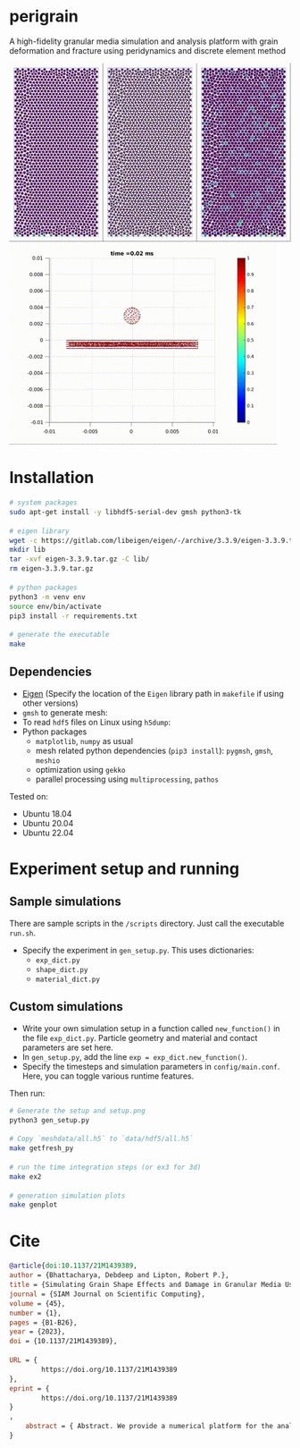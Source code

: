 # perigrain

A high-fidelity granular media simulation and analysis platform with grain deformation and fracture using peridynamics and discrete element method

![img](demo/settle_combined_small.gif) ![img](demo/3d_hertzian_small.gif)

# Installation

```bash
# system packages
sudo apt-get install -y libhdf5-serial-dev gmsh python3-tk

# eigen library
wget -c https://gitlab.com/libeigen/eigen/-/archive/3.3.9/eigen-3.3.9.tar.gz 
mkdir lib
tar -xvf eigen-3.3.9.tar.gz -C lib/
rm eigen-3.3.9.tar.gz

# python packages
python3 -m venv env
source env/bin/activate
pip3 install -r requirements.txt

# generate the executable
make 
```

## Dependencies

* [Eigen](http://eigen.tuxfamily.org/index.php?title=Main_Page) (Specify the location of the `Eigen` library path in `makefile` if using other versions)
* `gmsh` to generate mesh:
* To read `hdf5` files on Linux using `h5dump`:
* Python packages
    * `matplotlib`, `numpy` as usual
    * mesh related python dependencies (`pip3 install`): `pygmsh`, `gmsh`, `meshio`
    * optimization using `gekko`
    * parallel processing using `multiprocessing`, `pathos`

Tested on:

- Ubuntu 18.04
- Ubuntu 20.04
- Ubuntu 22.04


# Experiment setup and running


## Sample simulations

There are sample scripts in the `/scripts` directory. Just call the executable `run.sh`.

* Specify the experiment in `gen_setup.py`. This uses dictionaries:
  * `exp_dict.py`
  - `shape_dict.py`
  - `material_dict.py`

## Custom simulations

* Write your own simulation setup in a function called `new_function()` in the file `exp_dict.py`. Particle geometry and material and contact parameters are set here.
* In `gen_setup.py`, add the line `exp = exp_dict.new_function()`.
* Specify the timesteps and simulation parameters in `config/main.conf`. Here, you can toggle various runtime features.

Then run:

```bash
# Generate the setup and setup.png
python3 gen_setup.py

# Copy `meshdata/all.h5` to `data/hdf5/all.h5`
make getfresh_py

# run the time integration steps (or ex3 for 3d)
make ex2

# generation simulation plots
make genplot
```

# Cite

```bibtex
@article{doi:10.1137/21M1439389,
author = {Bhattacharya, Debdeep and Lipton, Robert P.},
title = {Simulating Grain Shape Effects and Damage in Granular Media Using PeriDEM},
journal = {SIAM Journal on Scientific Computing},
volume = {45},
number = {1},
pages = {B1-B26},
year = {2023},
doi = {10.1137/21M1439389},

URL = { 
        https://doi.org/10.1137/21M1439389
},
eprint = { 
        https://doi.org/10.1137/21M1439389
}
,
    abstract = { Abstract. We provide a numerical platform for the analysis of particle shape and topology effect on the macroscopic behavior of granular media. We work within a discrete element method (DEM) framework and apply a peridynamic model for deformable particles accounting for deformation and damage of individual particles. To accommodate arbitrary particle shapes including nonconvex ones as well as particle topology, an efficient method is developed to keep intraparticle peridynamic interaction within particle boundaries. Particle contact with the rigid boundary wall is computed analytically to improve accuracy. To speed up simulations with particles of different shapes and sizes the initial configuration is chosen using security disks containing different particle shapes that are placed in a jammed state using an optimization-based method. The effect of particle shape and topology on settling and compaction of the aggregate for deformable particles is analyzed. }
}

```
